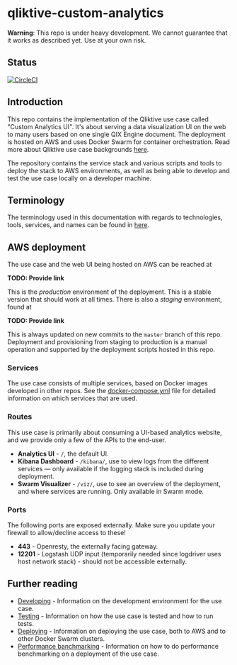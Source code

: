 # qliktive-custom-analytics

**Warning**: This repo is under heavy development. We cannot guarantee that it works as described yet. Use at your own risk.

## Status

[![CircleCI](https://circleci.com/gh/qlik-ea/qliktive-custom-analytics.svg?style=svg&circle-token=087152b4808d5373a8dcbbe82c2ff352e463a3a2)](https://circleci.com/gh/qlik-ea/qliktive-custom-analytics)

## Introduction

This repo contains the implementation of the Qliktive use case called "Custom Analytics UI". It's about serving a data visualization UI on the web to many users based on one single QIX Engine document. The deployment is hosted on AWS and uses Docker Swarm for container orchestration. Read more about Qliktive use case backgrounds [here](https://github.com/qlik-ea/info/).

The repository contains the service stack and various scripts and tools to deploy the stack to AWS environments, as well as being able to develop and test the use case locally on a developer machine.

## Terminology

The terminology used in this documentation with regards to technologies, tools, services, and names can be found in [here](https://github.com/qlik-ea/info/blob/master/docs/terminology.md).

## AWS deployment

The use case and the web UI being hosted on AWS can be reached at

**TODO: Provide link**

This is the _production_ environment of the deployment. This is a stable version that should work at all times. There is also a _staging_ environment, found at

**TODO: Provide link**

This is always updated on new commits to the `master` branch of this repo. Deployment and provisioning from staging to production is a manual operation and supported by the deployment scripts hosted in this repo.

### Services

The use case consists of multiple services, based on Docker images developed in other repos. See the [docker-compose.yml](docker-compose.yml) file for detailed information on which services that are used.

### Routes

This use case is primarily about consuming a UI-based analytics website, and we provide only a few of the APIs to the end-user.

* **Analytics UI** - `/`, the default UI.
* **Kibana Dashboard** - `/kibana/`, use to view logs from the different services — only available if the logging stack is included during deployment.
* **Swarm Visualizer** - `/viz/`, use to see an overview of the deployment, and where services are running. Only available in Swarm mode.

### Ports

The following ports are exposed externally. Make sure you update your firewall to allow/decline access to these!

* **443** - Openresty, the externally facing gateway.
* **12201** - Logstash UDP input (temporarily needed since logdriver uses host network stack) - should not be accessible externally.

## Further reading

* [Developing](./docs/developing.md) - Information on the development environment for the use case.
* [Testing](./docs/testing.md) - Information on how the use case is tested and how to run tests.
* [Deploying](./docs/deploying.md) - Information on deploying the use case, both to AWS and to other Docker Swarm clusters.
* [Performance banchmarking](./docs/performance.md) - Information on how to do performance benchmarking on a deployment of the use case.
